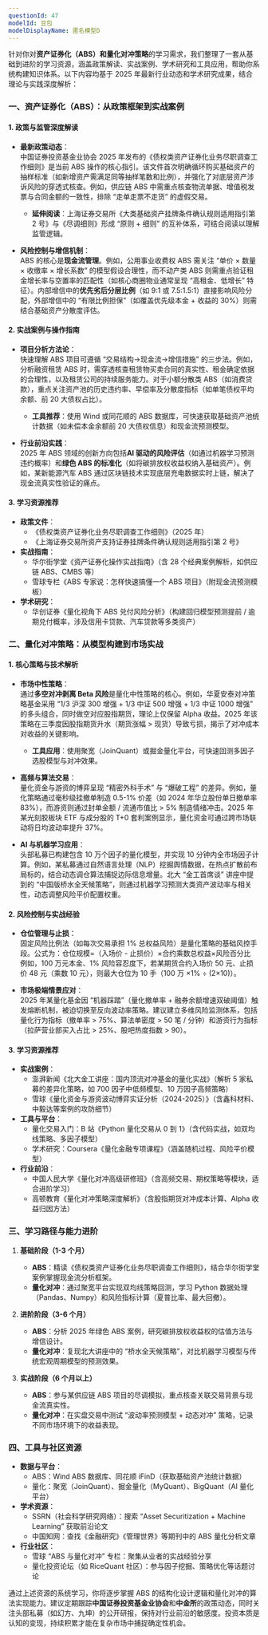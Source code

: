 ```yaml
---
questionId: 47
modelId: 豆包
modelDisplayName: 匿名模型D
---
```

针对你对**资产证券化（ABS）**和**量化对冲策略**的学习需求，我们整理了一套从基础到进阶的学习资源，涵盖政策解读、实战案例、学术研究和工具应用，帮助你系统构建知识体系。以下内容均基于 2025 年最新行业动态和学术研究成果，结合理论与实践深度解析：

### 一、资产证券化（ABS）：从政策框架到实战案例

#### 1. **政策与监管深度解读**

- **最新政策动态**：  
    中国证券投资基金业协会 2025 年发布的《债权类资产证券化业务尽职调查工作细则》是当前 ABS 操作的核心指引。该文件首次明确循环购买基础资产的抽样标准（如新增资产需满足同等抽样笔数和比例），并强化了对底层资产涉诉风险的穿透式核查。例如，供应链 ABS 中需重点核查物流单据、增值税发票与合同金额的一致性，排除 “走单走票不走货” 的虚假交易。
    
    - **延伸阅读**：上海证券交易所《大类基础资产挂牌条件确认规则适用指引第 2 号》与《尽调细则》形成 “原则 + 细则” 的互补体系，可结合阅读以理解监管逻辑。
- **风险控制与增信机制**：  
    ABS 的核心是**现金流管理**。例如，公用事业收费权 ABS 需关注 “单价 × 数量 × 收缴率 × 增长系数” 的模型假设合理性，而不动产类 ABS 则需重点验证租金增长率与空置率的匹配性（如核心商圈物业通常呈现 “高租金、低增长” 特征）。内部增信中的**优先劣后分层比例**（如 9:1 或 7.5:1.5:1）直接影响风险分配，外部增信中的 “有限比例担保”（如覆盖优先级本金 + 收益的 30%）则需结合基础资产分散度评估。
    

#### 2. **实战案例与操作指南**

- **项目分析方法论**：  
    快速理解 ABS 项目可遵循 “交易结构→现金流→增信措施” 的三步法。例如，分析融资租赁 ABS 时，需穿透核查租赁物买卖合同的真实性、租金确定依据的合理性，以及租赁公司的持续服务能力。对于小额分散类 ABS（如消费贷款），重点关注资产池的历史违约率、早偿率及分散度指标（如单笔债权平均余额、前 20 大债权占比）。
    
    - **工具推荐**：使用 Wind 或同花顺的 ABS 数据库，可快速获取基础资产池统计数据（如未偿本金余额前 20 大债权信息）和现金流预测模型。
- **行业前沿实践**：  
    2025 年 ABS 领域的创新方向包括**AI 驱动的风险评估**（如通过机器学习预测违约概率）和**绿色 ABS 的标准化**（如将碳排放权收益权纳入基础资产）。例如，某新能源汽车 ABS 通过区块链技术实现底层充电数据实时上链，解决了现金流真实性验证的痛点。
    

#### 3. **学习资源推荐**

- **政策文件**：
    - 《债权类资产证券化业务尽职调查工作细则》（2025 年）
    - 《上海证券交易所资产支持证券挂牌条件确认规则适用指引第 2 号》
- **实战指南**：
    - 华尔街学堂《资产证券化操作实战指南》（含 28 个经典案例解析，如供应链 ABS、CMBS 等）
    - 雪球专栏《ABS 专家说：怎样快速搞懂一个 ABS 项目》（附现金流预测模板）
- **学术研究**：
    - 华创证券《量化视角下 ABS 兑付风险分析》（构建回归模型预测提前 / 逾期兑付概率，涉及信用卡贷款、汽车贷款等多类资产）

### 二、量化对冲策略：从模型构建到市场实战

#### 1. **核心策略与技术解析**

- **市场中性策略**：  
    通过**多空对冲剥离 Beta 风险**是量化中性策略的核心。例如，华夏安泰对冲策略基金采用 “1/3 沪深 300 增强 + 1/3 中证 500 增强 + 1/3 中证 1000 增强” 的多头组合，同时做空对应股指期货，理论上仅保留 Alpha 收益。2025 年该策略在三季度因股指期货升水（期货涨幅 > 现货）导致亏损，揭示了对冲成本对收益的关键影响。
    
    - **工具应用**：使用聚宽（JoinQuant）或掘金量化平台，可快速回测多因子选股模型与对冲效果。
- **高频与算法交易**：  
    量化资金与游资的博弈呈现 “精密外科手术” 与 “爆破工程” 的差异。例如，量化策略通过毫秒级挂撤单制造 0.5-1% 价差（如 2024 年华立股份单日撤单率 83%），而游资则通过封单金额 / 流通市值比 > 5% 制造情绪冲击。2025 年某光刻胶板块 ETF 与成分股的 T+0 套利案例显示，量化资金可通过跨市场联动将日均波动率提升 37%。
    
- **AI 与机器学习应用**：  
    头部私募已构建包含 10 万个因子的量化模型，并实现 10 分钟内全市场因子计算。例如，某私募通过自然语言处理（NLP）挖掘舆情数据，在热点扩散前布局标的，结合动态调仓算法捕捉边际信息增量。北大 “金工首席谈” 讲座中提到的 “中国版桥水全天候策略”，则通过机器学习预测大类资产波动率与相关性，动态调整风险平价配置权重。
    

#### 2. **风险控制与实战经验**

- **仓位管理与止损**：  
    固定风险比例法（如每次交易承担 1% 总权益风险）是量化策略的基础风控手段。公式为：仓位规模=（入场价 - 止损价）×合约乘数总权益×风险百分比​  
    例如，100 万元本金、1% 风险容忍度下，若某期货合约入场价 50 元、止损价 48 元（乘数 10 元），则最大仓位为 10 手（100 万 ×1% ÷ (2×10)）。
    
- **市场极端情景应对**：  
    2025 年某量化基金因 “机器踩踏”（量化撤单率 + 融券余额增速双破阈值）触发熔断机制，被迫切换至反向波动率策略。建议建立多维风险监测体系，包括量化行为指标（撤单率 > 75%、算法单密度 > 50 笔 / 分钟）和游资行为指标（拉萨营业部买入占比 > 25%、股吧热度指数 > 90）。
    

#### 3. **学习资源推荐**

- **实战案例**：
    - 澎湃新闻《北大金工讲座：国内顶流对冲基金的量化实战》（解析 5 家私募的差异化策略，如 700 因子中低频模型、10 万因子高频策略）
    - 雪球《量化资金与游资波动博弈实证分析（2024-2025）》（含鑫科材料、中毅达等案例的攻防细节）
- **工具与平台**：
    - 量化交易入门：B 站《Python 量化交易从 0 到 1》（含代码实战，如双均线策略、多因子模型）
    - 学术研究：Coursera《量化金融专项课程》（涵盖随机过程、风险平价模型）
- **行业前沿**：
    - 中国人民大学《量化对冲高级研修班》（含高频交易、期权策略等模块，适合进阶学习）
    - 高顿教育《量化对冲策略深度解析》（含股指期货对冲成本计算、Alpha 收益归因方法）

### 三、学习路径与能力进阶

1. **基础阶段（1-3 个月）**
    
    - **ABS**：精读《债权类资产证券化业务尽职调查工作细则》，结合华尔街学堂案例掌握现金流分析框架。
    - **量化对冲**：通过聚宽平台实现双均线策略回测，学习 Python 数据处理（Pandas、Numpy）和风险指标计算（夏普比率、最大回撤）。
2. **进阶阶段（3-6 个月）**
    
    - **ABS**：分析 2025 年绿色 ABS 案例，研究碳排放权收益权的估值方法与增信设计。
    - **量化对冲**：复现北大讲座中的 “桥水全天候策略”，对比机器学习模型与传统宏观周期模型的预测效果。
3. **实战阶段（6 个月以上）**
    
    - **ABS**：参与某供应链 ABS 项目的尽调模拟，重点核查关联交易背景与现金流真实性。
    - **量化对冲**：在实盘交易中测试 “波动率预测模型 + 动态对冲” 策略，记录不同市场环境下的收益表现。

### 四、工具与社区资源

- **数据与平台**：
    - ABS：Wind ABS 数据库、同花顺 iFinD（获取基础资产池统计数据）
    - 量化：聚宽（JoinQuant）、掘金量化（MyQuant）、BigQuant（AI 量化平台）
- **学术资源**：
    - SSRN（社会科学研究网络）：搜索 “Asset Securitization + Machine Learning” 获取前沿论文
    - 中国知网：查找《金融研究》《管理世界》等期刊中的 ABS 量化分析文章
- **行业社区**：
    - 雪球 “ABS 与量化对冲” 专栏：聚集从业者的实战经验分享
    - 量化投资论坛（如 RiceQuant 社区）：参与因子挖掘、策略优化等话题讨论

  

通过上述资源的系统学习，你将逐步掌握 ABS 的结构化设计逻辑和量化对冲的算法实现能力。建议定期跟踪**中国证券投资基金业协会**和**中金所**的政策动态，同时关注头部私募（如幻方、九坤）的公开研报，保持对行业前沿的敏感度。投资本质是认知的变现，持续积累才能在复杂市场中捕捉确定性机会。